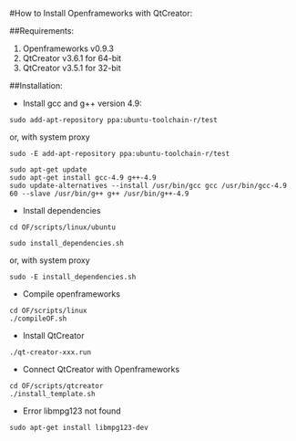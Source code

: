#How to Install Openframeworks with QtCreator:

##Requirements:
1. Openframeworks v0.9.3
2. QtCreator v3.6.1 for 64-bit
3. QtCreator v3.5.1 for 32-bit

##Installation:
- Install gcc and g++ version 4.9:
```
sudo add-apt-repository ppa:ubuntu-toolchain-r/test
```
or, with system proxy
```
sudo -E add-apt-repository ppa:ubuntu-toolchain-r/test
```
```
sudo apt-get update
sudo apt-get install gcc-4.9 g++-4.9
sudo update-alternatives --install /usr/bin/gcc gcc /usr/bin/gcc-4.9 60 --slave /usr/bin/g++ g++ /usr/bin/g++-4.9
```

- Install dependencies
```
cd OF/scripts/linux/ubuntu
```
```
sudo install_dependencies.sh
```
or, with system proxy
```
sudo -E install_dependencies.sh
```

- Compile openframeworks
```
cd OF/scripts/linux
./compileOF.sh
```

- Install QtCreator
```
./qt-creator-xxx.run
```

- Connect QtCreator with Openframeworks
```
cd OF/scripts/qtcreator
./install_template.sh
```

- Error libmpg123 not found
```
sudo apt-get install libmpg123-dev
```
